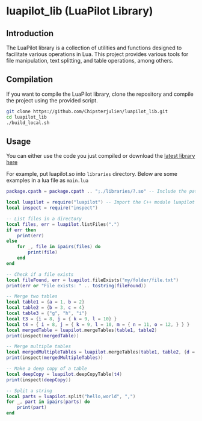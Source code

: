 # luapilot_lib (LuaPilot Library)

## Introduction

The LuaPilot library is a collection of utilities and functions designed to facilitate various operations in Lua. This project provides various tools for file manipulation, text splitting, and table operations, among others.

## Compilation

If you want to compile the LuaPilot library, clone the repository and compile the project using the provided script.

```sh
git clone https://github.com/Chipsterjulien/luapilot_lib.git
cd luapilot_lib
./build_local.sh
```

## Usage

You can either use the code you just compiled or download the [latest library here](https://github.com/Chipsterjulien/luapilot_lib/releases)

For example, put luapilot.so into `libraries` directory. Below are some examples in a lua file as `main.lua`

```lua
package.cpath = package.cpath .. ";./libraries/?.so" -- Include the path where our .so is located, here in the libraries directory

local luapilot = require("luapilot") -- Import the C++ module luapilot
local inspect = require("inspect")

-- List files in a directory
local files, err = luapilot.listFiles(".")
if err then
    print(err)
else
    for _, file in ipairs(files) do
        print(file)
    end
end

-- Check if a file exists
local fileFound, err = luapilot.fileExists("my/folder/file.txt")
print(err or "File exists: " .. tostring(fileFound))

-- Merge two tables
local table1 = {a = 1, b = 2}
local table2 = {b = 3, c = 4}
local table3 = {"g", "h", "i"}
local t3 = {i = 8, j = { k = 9, l = 10} }
local t4 = { i = 8, j = { k = 9, l = 10, m = { n = 11, o = 12, } } }
local mergedTable = luapilot.mergeTables(table1, table2)
print(inspect(mergedTable))

-- Merge multiple tables
local mergedMultipleTables = luapilot.mergeTables(table1, table2, {d = 5}, {e = 6}, t4, t3)
print(inspect(mergedMultipleTables))

-- Make a deep copy of a table
local deepCopy = luapilot.deepCopyTable(t4)
print(inspect(deepCopy))

-- Split a string
local parts = luapilot.split("hello,world", ",")
for _, part in ipairs(parts) do
    print(part)
end
```
